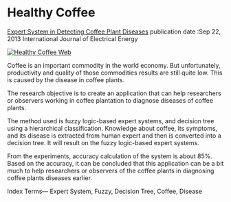 # Healthy Coffee
[Expert System in Detecting Coffee Plant Diseases](http://www.ijoee.org/uploadfile/2013/0912/20130912054445556.pdf)
publication date :Sep 22, 2013 International Journal of Electrical Energy

[![Healthy Coffee Web](http://img.youtube.com/vi/oeSwakkjHHk/0.jpg)](http://www.youtube.com/watch?v=oeSwakkjHHk)


Coffee is an important commodity in the world economy. But unfortunately, productivity and quality of those commodities results are still quite low. This is caused by the disease in coffee plants. 

The research objective is to create an application that can help researchers or observers working in coffee plantation to diagnose diseases of coffee plants. 

The method used is fuzzy logic-based expert systems, and decision tree using a hierarchical classification. Knowledge about coffee, its symptoms, and its disease is extracted from human expert and then is converted into a decision tree. It will result on the fuzzy logic-based expert systems. 

From the experiments, accuracy calculation of the system is about 85%. Based on the accuracy, it can be concluded that this application can be a bit much to help researchers or observers of the coffee plants in diagnosing coffee plants diseases earlier. 

Index Terms— Expert System, Fuzzy, Decision Tree, Coffee, Disease
